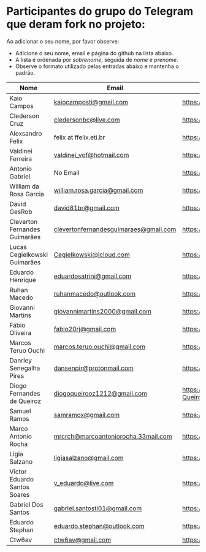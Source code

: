 ﻿# Participantes do grupo do Telegram que deram fork no projeto:

Ao adicionar o seu nome, por favor observe:

* Adicione o seu nome, email e página do github na lista abaixo.
* A lista é ordenada por *sobrenome*, seguida de *nome* e *prenome*.
* Observe o formato utilizado pelas entradas abaixo e mantenha o padrão.

| Nome                          | Email                                 | Github Page                       |
| ----------------------------- | ------------------------------------- | --------------------------------- |
| Kaio Campos                   | kaiocamposti@gmail.com                | https://github.com/kaiocampos     |
| Clederson Cruz                | cledersonbc@live.com                  | https://github.com/Cledersonbc    |
| Alexsandro Felix              | felix at ffelix.eti.br                | https://github.com/asfelix        |
| Valdinei Ferreira             | valdinei_vof@hotmail.com              | https://github.com/valdinei11     |
| Antonio Gabriel               | No Email                              | https://github.com/presstart      |
| William da Rosa Garcia        | william.rosa.garcia@gmail.com         | https://github.com/phewill        |
| David GesRob                  | david81br@gmail.com                   | https://github.com/david81brs     |
| Cleverton Fernandes Guimarães | clevertonfernandesguimaraes@gmail.com | https://github.com/cfguimaraes    |
| Lucas Cegielkowski Guimarães  | Cegielkowski@icloud.com               | https://github.com/Cegielkowski   |
| Eduardo Henrique              | eduardosatrini@gmail.com              | https://github.com/satrini        |
| Ruhan Macedo                  | ruhanmacedo@outlook.com               | https://github.com/ruhanmacedo    |
| Giovanni Martins              | giovannimartins2000@gmail.com         | https://github.com/GiovanniSM20   |
| Fábio Oliveira                | fabio20rj@gmail.com                   | https://github.com/ffabiorj       |
| Marcos Teruo Ouchi            | marcos.teruo.ouchi@gmail.com          | https://github.com/nixware        |
| Danrley Senegalha Pires       | dansenpir@protonmail.com              | https://github.com/dansenpir      |
| Diogo Fernandes de Queiroz    | diogoqueirooz1212@gmail.com           | https://github.com/Diogo-Queiroz  |
| Samuel Ramos                  | samramox@gmail.com                    | https://github.com/samuelramox    |
| Marco Antonio Rocha           | mrcrch@marcoantoniorocha.33mail.com   | https://github.com/mrcrch         |
| Ligia Salzano                 | ligiasalzano@gmail.com                | https://github.com/ligiasalzano   |
| Victor Eduardo Santos Soares  | v_eduardo@live.com                    | https://github.com/veduardo93     |
| Gabriel Dos Santos            | gabriel.santosti01@gmail.com          | https://github.com/GabrielDS      |
| Eduardo Stephan               | eduardo.stephan@outlook.com           | https://github.com/edustephan     |
| Ctw6av                        | ctw6av@gmail.com                      | https://github.com/ctw6av         |  
